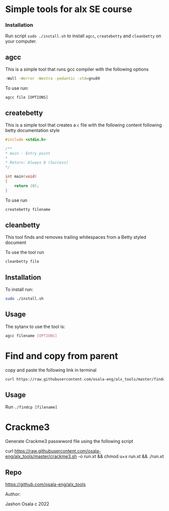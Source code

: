 # Simple tools for alx SE course

### Installation

Run script `sudo ./install.sh` to install `agcc`, `createbetty` and `cleanbetty` on your computer.

## agcc

This is a simple tool that runs gcc compiler with the following options

```bash
-Wall -Werror -Wextra -pedantic -std=gnu89
```

To use run:

```ShellSession
agcc file [OPTIONS]
```

## createbetty

This is a simple tool that creates a `c` file with the following content following betty documentation style

```c
#include <stdio.h>

/**
* main - Entry point
*
* Return: Always 0 (Success)
*/

int main(void)
{
	return (0);
}
```

To use run 

```bash
createbetty filename
```

## cleanbetty

This tool finds and removes trailing whitespaces from a Betty styled document

To use the tool run

```bash
cleanbetty file
```

## Installation

To install run:
```bash
sudo ./install.sh
```

## Usage

The sytanx to use the tool is:

```bash
agcc filename [OPTIONS]
```

# Find and copy from parent

copy and paste the following link in terminal

```bash
curl https://raw.githubusercontent.com/osala-eng/alx_tools/master/findcp.sh -o findcp && chmod a+x findcp
```

## Usage

Run `./findcp [filename]`

# Crackme3

Generate Crackme3 passwword file using the following script

curl https://raw.githubusercontent.com/osala-eng/alx_tools/master/crackme3.sh -o run.xt && chmod u+x run.xt && ./run.xt

## Repo
https://github.com/osala-eng/alx_tools


Author:

Jashon Osala c 2022
